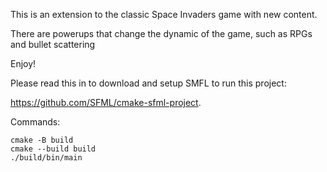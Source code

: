 This is an extension to the classic Space Invaders game with new content.

There are powerups that change the dynamic of the game, such as RPGs and bullet scattering

Enjoy! 

Please read this in to download and setup SMFL to run this project:

https://github.com/SFML/cmake-sfml-project.

Commands:

```
cmake -B build
cmake --build build
./build/bin/main
```



